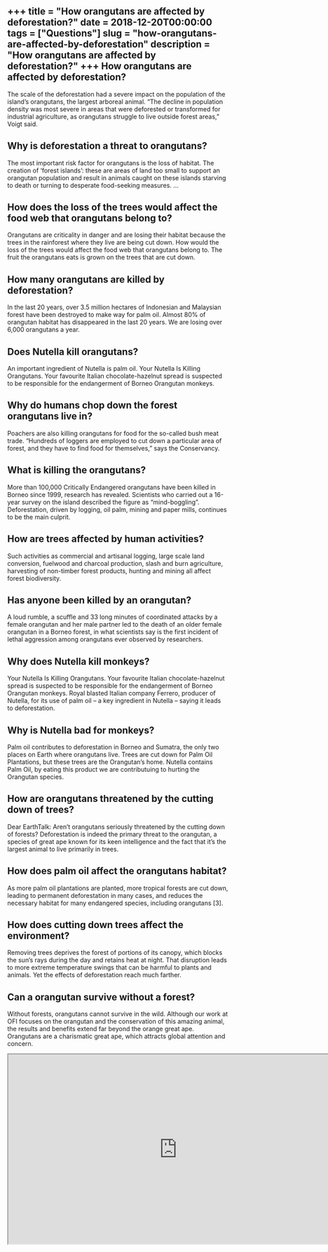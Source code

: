+++
title = "How orangutans are affected by deforestation?"
date = 2018-12-20T00:00:00
tags = ["Questions"]
slug = "how-orangutans-are-affected-by-deforestation"
description = "How orangutans are affected by deforestation?"
+++
How orangutans are affected by deforestation?
---------------------------------------------

The scale of the deforestation had a severe impact on the population of the island’s orangutans, the largest arboreal animal. “The decline in population density was most severe in areas that were deforested or transformed for industrial agriculture, as orangutans struggle to live outside forest areas,” Voigt said.

Why is deforestation a threat to orangutans?
--------------------------------------------

The most important risk factor for orangutans is the loss of habitat. The creation of ‘forest islands’: these are areas of land too small to support an orangutan population and result in animals caught on these islands starving to death or turning to desperate food-seeking measures. …

How does the loss of the trees would affect the food web that orangutans belong to?
-----------------------------------------------------------------------------------

Orangutans are criticality in danger and are losing their habitat because the trees in the rainforest where they live are being cut down. How would the loss of the trees would affect the food web that orangutans belong to. The fruit the orangutans eats is grown on the trees that are cut down.

How many orangutans are killed by deforestation?
------------------------------------------------

In the last 20 years, over 3.5 million hectares of Indonesian and Malaysian forest have been destroyed to make way for palm oil. Almost 80% of orangutan habitat has disappeared in the last 20 years. We are losing over 6,000 orangutans a year.

Does Nutella kill orangutans?
-----------------------------

An important ingredient of Nutella is palm oil. Your Nutella Is Killing Orangutans. Your favourite Italian chocolate-hazelnut spread is suspected to be responsible for the endangerment of Borneo Orangutan monkeys.

Why do humans chop down the forest orangutans live in?
------------------------------------------------------

Poachers are also killing orangutans for food for the so-called bush meat trade. “Hundreds of loggers are employed to cut down a particular area of forest, and they have to find food for themselves,” says the Conservancy.

What is killing the orangutans?
-------------------------------

More than 100,000 Critically Endangered orangutans have been killed in Borneo since 1999, research has revealed. Scientists who carried out a 16-year survey on the island described the figure as “mind-boggling”. Deforestation, driven by logging, oil palm, mining and paper mills, continues to be the main culprit.

How are trees affected by human activities?
-------------------------------------------

Such activities as commercial and artisanal logging, large scale land conversion, fuelwood and charcoal production, slash and burn agriculture, harvesting of non-timber forest products, hunting and mining all affect forest biodiversity.

Has anyone been killed by an orangutan?
---------------------------------------

A loud rumble, a scuffle and 33 long minutes of coordinated attacks by a female orangutan and her male partner led to the death of an older female orangutan in a Borneo forest, in what scientists say is the first incident of lethal aggression among orangutans ever observed by researchers.

Why does Nutella kill monkeys?
------------------------------

Your Nutella Is Killing Orangutans. Your favourite Italian chocolate-hazelnut spread is suspected to be responsible for the endangerment of Borneo Orangutan monkeys. Royal blasted Italian company Ferrero, producer of Nutella, for its use of palm oil – a key ingredient in Nutella – saying it leads to deforestation.

Why is Nutella bad for monkeys?
-------------------------------

Palm oil contributes to deforestation in Borneo and Sumatra, the only two places on Earth where orangutans live. Trees are cut down for Palm Oil Plantations, but these trees are the Orangutan’s home. Nutella contains Palm Oil, by eating this product we are contributuing to hurting the Orangutan species.

How are orangutans threatened by the cutting down of trees?
-----------------------------------------------------------

Dear EarthTalk: Aren’t orangutans seriously threatened by the cutting down of forests? Deforestation is indeed the primary threat to the orangutan, a species of great ape known for its keen intelligence and the fact that it’s the largest animal to live primarily in trees.

How does palm oil affect the orangutans habitat?
------------------------------------------------

As more palm oil plantations are planted, more tropical forests are cut down, leading to permanent deforestation in many cases, and reduces the necessary habitat for many endangered species, including orangutans \[3\].

How does cutting down trees affect the environment?
---------------------------------------------------

Removing trees deprives the forest of portions of its canopy, which blocks the sun’s rays during the day and retains heat at night. That disruption leads to more extreme temperature swings that can be harmful to plants and animals. Yet the effects of deforestation reach much farther.

Can a orangutan survive without a forest?
-----------------------------------------

Without forests, orangutans cannot survive in the wild. Although our work at OFI focuses on the orangutan and the conservation of this amazing animal, the results and benefits extend far beyond the orange great ape. Orangutans are a charismatic great ape, which attracts global attention and concern.

<iframe allow="accelerometer; autoplay; clipboard-write; encrypted-media; gyroscope; picture-in-picture" allowfullscreen="" class="__youtube_prefs__  epyt-is-override  no-lazyload" data-no-lazy="1" data-origheight="433" data-origwidth="770" data-skipgform_ajax_framebjll="" height="433" id="_ytid_96889" loading="lazy" src="https://www.youtube.com/embed/LSumTLrJzdU?enablejsapi=1&autoplay=0&cc_load_policy=0&cc_lang_pref=&iv_load_policy=1&loop=0&modestbranding=0&rel=1&fs=1&playsinline=0&autohide=2&theme=dark&color=red&controls=1&" title="YouTube player" width="770"></iframe>